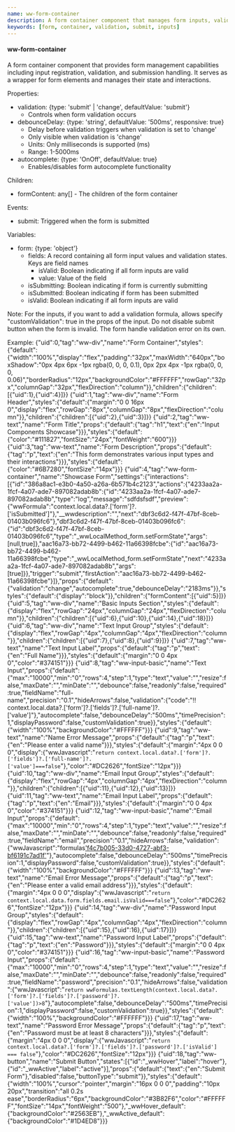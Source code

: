 ```yaml
---
name: ww-form-container
description: A form container component that manages form inputs, validation, and submission
keywords: [form, container, validation, submit, inputs]
---
```


#### ww-form-container

A form container component that provides form management capabilities including input registration, validation, and submission handling. It serves as a wrapper for form elements and manages their state and interactions.

Properties:
- validation: {type: 'submit' | 'change', defaultValue: 'submit'}
  - Controls when form validation occurs
- debounceDelay: {type: 'string', defaultValue: '500ms', responsive: true}
  - Delay before validation triggers when validation is set to 'change'
  - Only visible when validation is 'change'
  - Units: Only milliseconds is supported (ms)
  - Range: 1-5000ms
- autocomplete: {type: 'OnOff', defaultValue: true}
  - Enables/disables form autocomplete functionality

Children:
- formContent: any[] - The children of the form container

Events:
- submit: Triggered when the form is submitted

Variables:
- form: {type: 'object'}
  - fields: A record containing all form input values and validation states. Keys are field names
    - isValid: Boolean indicating if all form inputs are valid
    - value: Value of the field
  - isSubmitting: Boolean indicating if form is currently submitting
  - isSubmitted: Boolean indicating if form has been submitted
  - isValid: Boolean indicating if all form inputs are valid

Note:
For the inputs, if you want to add a validation formula, allows specify "customValidation": true in the props of the input.
Do not disable submit button when the form is invalid. The form handle validation error on its own.

Example:
<elements>
{"uid":0,"tag":"ww-div","name":"Form Container","styles":{"default":{"width":"100%","display":"flex","padding":"32px","maxWidth":"640px","boxShadow":"0px 4px 6px -1px rgba(0, 0, 0, 0.1), 0px 2px 4px -1px rgba(0, 0, 0, 0.06)","borderRadius":"12px","backgroundColor":"#FFFFFF","rowGap":"32px","columnGap":"32px","flexDirection":"column"}},"children":{"children":[{"uid":1},{"uid":4}]}}
{"uid":1,"tag":"ww-div","name":"Form Header","styles":{"default":{"margin":"0 0 16px 0","display":"flex","rowGap":"8px","columnGap":"8px","flexDirection":"column"}},"children":{"children":[{"uid":2},{"uid":3}]}}
{"uid":2,"tag":"ww-text","name":"Form Title","props":{"default":{"tag":"h1","text":{"en":"Input Components Showcase"}}},"styles":{"default":{"color":"#111827","fontSize":"24px","fontWeight":"600"}}}
{"uid":3,"tag":"ww-text","name":"Form Description","props":{"default":{"tag":"p","text":{"en":"This form demonstrates various input types and their interactions"}}},"styles":{"default":{"color":"#6B7280","fontSize":"14px"}}}
{"uid":4,"tag":"ww-form-container","name":"Showcase Form","settings":{"interactions":[{"id":"386a8ac1-e3b0-4a50-a26a-6b571b4c2123","actions":{"4233aa2a-1fcf-4a07-ade7-897082adab8b":{"id":"4233aa2a-1fcf-4a07-ade7-897082adab8b","type":"log","message":"sdfdsfsdf","preview":{"wwFormula":"context.local.data?.['form']?.['isSubmitted']"},"__wwdescription":"","next":"dbf3c6d2-f47f-47bf-8ceb-01403b096fc6"},"dbf3c6d2-f47f-47bf-8ceb-01403b096fc6":{"id":"dbf3c6d2-f47f-47bf-8ceb-01403b096fc6","type":"_wwLocalMethod_form.setFormState","args":[null,true]},"aac16a73-bb72-4499-b462-11a66398fcbe":{"id":"aac16a73-bb72-4499-b462-11a66398fcbe","type":"_wwLocalMethod_form.setFormState","next":"4233aa2a-1fcf-4a07-ade7-897082adab8b","args":[true]}},"trigger":"submit","firstAction":"aac16a73-bb72-4499-b462-11a66398fcbe"}]},"props":{"default":{"validation":"change","autocomplete":true,"debounceDelay":"2183ms"}},"styles":{"default":{"display":"block"}},"children":{"formContent":[{"uid":5}]}}
{"uid":5,"tag":"ww-div","name":"Basic Inputs Section","styles":{"default":{"display":"flex","rowGap":"24px","columnGap":"24px","flexDirection":"column"}},"children":{"children":[{"uid":6},{"uid":10},{"uid":14},{"uid":18}]}}
{"uid":6,"tag":"ww-div","name":"Text Input Group","styles":{"default":{"display":"flex","rowGap":"4px","columnGap":"4px","flexDirection":"column"}},"children":{"children":[{"uid":7},{"uid":8},{"uid":9}]}}
{"uid":7,"tag":"ww-text","name":"Text Input Label","props":{"default":{"tag":"p","text":{"en":"Full Name"}}},"styles":{"default":{"margin":"0 0 4px 0","color":"#374151"}}}
{"uid":8,"tag":"ww-input-basic","name":"Text Input","props":{"default":{"max":"10000","min":"0","rows":4,"step":1,"type":"text","value":"","resize":false,"maxDate":"","minDate":"","debounce":false,"readonly":false,"required":true,"fieldName":"full-name","precision":"0.1","hideArrows":false,"validation":{"code":"!! context.local.data?.['form']?.['fields']?.['full-name']?.['value']"},"autocomplete":false,"debounceDelay":"500ms","timePrecision":1,"displayPassword":false,"customValidation":true}},"styles":{"default":{"width":"100%","backgroundColor":"#FFFFFF"}}}
{"uid":9,"tag":"ww-text","name":"Name Error Message","props":{"default":{"tag":"p","text":{"en":"Please enter a valid name"}}},"styles":{"default":{"margin":"4px 0 0 0","display":{"wwJavascript":"```return context.local.data?.['form']?.['fields']?.['full-name']?.['value']===false```"},"color":"#DC2626","fontSize":"12px"}}}
{"uid":10,"tag":"ww-div","name":"Email Input Group","styles":{"default":{"display":"flex","rowGap":"4px","columnGap":"4px","flexDirection":"column"}},"children":{"children":[{"uid":11},{"uid":12},{"uid":13}]}}
{"uid":11,"tag":"ww-text","name":"Email Input Label","props":{"default":{"tag":"p","text":{"en":"Email"}}},"styles":{"default":{"margin":"0 0 4px 0","color":"#374151"}}}
{"uid":12,"tag":"ww-input-basic","name":"Email Input","props":{"default":{"max":"10000","min":"0","rows":4,"step":1,"type":"text","value":"","resize":false,"maxDate":"","minDate":"","debounce":false,"readonly":false,"required":true,"fieldName":"email","precision":"0.1","hideArrows":false,"validation":{"wwJavascript":"formulas['f4c7b005-33d0-4727-abf3-bf6191c7ad1f'](context.local.data?.['form']?.['fields']?.['email']?.['value'])"},"autocomplete":false,"debounceDelay":"500ms","timePrecision":1,"displayPassword":false,"customValidation":true}},"styles":{"default":{"width":"100%","backgroundColor":"#FFFFFF"}}}
{"uid":13,"tag":"ww-text","name":"Email Error Message","props":{"default":{"tag":"p","text":{"en":"Please enter a valid email address"}}},"styles":{"default":{"margin":"4px 0 0 0","display":{"wwJavascript":"```return context.local.data.form.fields.email.isValid===false```"},"color":"#DC2626","fontSize":"12px"}}}
{"uid":14,"tag":"ww-div","name":"Password Input Group","styles":{"default":{"display":"flex","rowGap":"4px","columnGap":"4px","flexDirection":"column"}},"children":{"children":[{"uid":15},{"uid":16},{"uid":17}]}}
{"uid":15,"tag":"ww-text","name":"Password Input Label","props":{"default":{"tag":"p","text":{"en":"Password"}}},"styles":{"default":{"margin":"0 0 4px 0","color":"#374151"}}}
{"uid":16,"tag":"ww-input-basic","name":"Password Input","props":{"default":{"max":"10000","min":"0","rows":4,"step":1,"type":"text","value":"","resize":false,"maxDate":"","minDate":"","debounce":false,"readonly":false,"required":true,"fieldName":"password","precision":"0.1","hideArrows":false,"validation":{"wwJavascript":"```return wwFormulas.textLength(context.local.data?.['form']?.['fields']?.['password']?.['value'])>8```"},"autocomplete":false,"debounceDelay":"500ms","timePrecision":1,"displayPassword":false,"customValidation":true}},"styles":{"default":{"width":"100%","backgroundColor":"#FFFFFF"}}}
{"uid":17,"tag":"ww-text","name":"Password Error Message","props":{"default":{"tag":"p","text":{"en":"Password must be at least 8 characters"}}},"styles":{"default":{"margin":"4px 0 0 0","display":{"wwJavascript":"```return context.local.data?.['form']?.['fields']?.['password']?.['isValid']  === false```"},"color":"#DC2626","fontSize":"12px"}}}
{"uid":18,"tag":"ww-button","name":"Submit Button","states":[{"id":"_wwHover","label":"hover"},{"id":"_wwActive","label":"active"}],"props":{"default":{"text":{"en":"Submit Form"},"disabled":false,"buttonType":"submit"}},"styles":{"default":{"width":"100%","cursor":"pointer","margin":"16px 0 0 0","padding":"10px 20px","transition":"all 0.2s ease","borderRadius":"6px","backgroundColor":"#3B82F6","color":"#FFFFFF","fontSize":"14px","fontWeight":"500"},"_wwHover_default":{"backgroundColor":"#2563EB"},"_wwActive_default":{"backgroundColor":"#1D4ED8"}}}
</elements>
